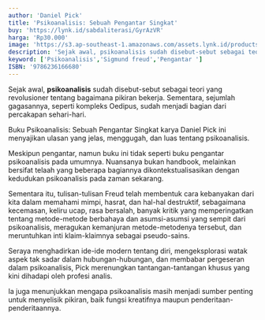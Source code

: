 ```yaml
---
author: 'Daniel Pick'
title: 'Psikoanalisis: Sebuah Pengantar Singkat'
buy: 'https://lynk.id/sabdaliterasi/GyrAzVR'
harga: 'Rp30.000'
image: 'https://s3.ap-southeast-1.amazonaws.com/assets.lynk.id/products/27-06-2024/1719501708920_3677540.svg'
description: 'Sejak awal, psikoanalisis sudah disebut-sebut sebagai teori yang revolusioner tentang bagaimana pikiran bekerja.'
keyword: ['Psikoanalisis','Sigmund freud','Pengantar ']
ISBN: '9786236166680'
---
```

<p>Sejak awal, <strong>psikoanalisis</strong> sudah disebut-sebut sebagai teori yang revolusioner tentang bagaimana pikiran bekerja. Sementara, sejumlah gagasannya, seperti kompleks Oedipus, sudah menjadi bagian dari percakapan sehari-hari. </p><p>Buku Psikoanalisis: Sebuah Pengantar Singkat karya Daniel Pick ini menyajikan ulasan yang jelas, menggugah, dan luas tentang psikoanalisis. </p><p>Meskipun pengantar, namun buku ini tidak seperti buku pengantar psikoanalisis pada umumnya. Nuansanya bukan handbook, melainkan bersifat telaah yang beberapa bagiannya dikontekstualisasikan dengan kedudukan psikoanalisis pada zaman sekarang. </p><p>Sementara itu, tulisan-tulisan Freud telah membentuk cara kebanyakan dari kita dalam memahami mimpi, hasrat, dan hal-hal destruktif, sebagaimana kecemasan, keliru ucap, rasa bersalah, banyak kritik yang memperingatkan tentang metode-metode berbahaya dan asumsi-asumsi yang sempit dari psikoanalisis, meragukan kemanjuran metode-metodenya tersebut, dan meruntuhkan inti klaim-klaimnya sebagai pseudo-sains. </p><p>Seraya menghadirkan ide-ide modern tentang diri, mengeksplorasi watak aspek tak sadar dalam hubungan-hubungan, dan membabar pergeseran dalam psikoanalisis, Pick merenungkan tantangan-tantangan khusus yang kini dihadapi oleh profesi analis. </p><p>Ia juga menunjukkan mengapa psikoanalisis masih menjadi sumber penting untuk menyelisik pikiran, baik fungsi kreatifnya maupun penderitaan-penderitaannya.</p>

